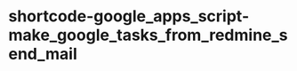 shortcode-google_apps_script-make_google_tasks_from_redmine_send_mail
=====================================================================
